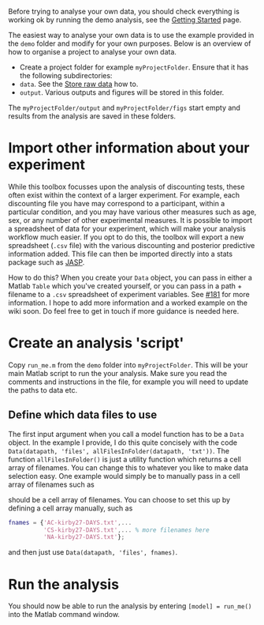 Before trying to analyse your own data, you should check everything is working ok by running the demo analysis, see the [Getting Started](https://github.com/drbenvincent/delay-discounting-analysis/wiki/Getting-Started) page.

The easiest way to analyse your own data is to use the example provided in the `demo` folder and modify for your own purposes. Below is an overview of how to organise a project to analyse your own data.

* Create a project folder for example `myProjectFolder`.
Ensure that it has the following subdirectories:
* `data`. See the [Store raw data](https://github.com/drbenvincent/delay-discounting-analysis/wiki/Store-raw-data) how to.
* `output`. Various outputs and figures will be stored in this folder.

The `myProjectFolder/output` and `myProjectFolder/figs` start empty and results from the analysis are saved in these folders.

# Import other information about your experiment
While this toolbox focusses upon the analysis of discounting tests, these often exist within the context of a larger experiment. For example, each discounting file you have may correspond to a participant, within a particular condition, and you may have various other measures such as age, sex, or any number of other experimental measures. It is possible to import a spreadsheet of data for your experiment, which will make your analysis workflow much easier. If you opt to do this, the toolbox will export a new spreadsheet (`.csv` file) with the various discounting and posterior predictive information added. This file can then be imported directly into a stats package such as [JASP](https://jasp-stats.org).

How to do this? When you create your `Data` object, you can pass in either a Matlab `Table` which you've created yourself, or you can pass in a path + filename to a `.csv` spreadsheet of experiment variables. See [#181](https://github.com/drbenvincent/delay-discounting-analysis/issues/181) for more information. I hope to add more information and a worked example on the wiki soon. Do feel free to get in touch if more guidance is needed here.

# Create an analysis 'script'

Copy `run_me.m` from the `demo` folder into `myProjectFolder`. This will be your main Matlab script to run the your analysis. Make sure you read the comments and instructions in the file, for example you will need to update the paths to data etc.

## Define which data files to use
The first input argument when you call a model function has to be a `Data` object. In the example I provide, I do this quite concisely with the code `Data(datapath, 'files', allFilesInFolder(datapath, 'txt'))`. The function `allFilesInFolder()` is just a utility function which returns a cell array of filenames. You can change this to whatever you like to make data selection easy. One example would simply be to manually pass in a cell array of filenames such as

should be a cell array of filenames. You can choose to set this up by defining a cell array manually, such as

```matlab
fnames = {'AC-kirby27-DAYS.txt',...
          'CS-kirby27-DAYS.txt',... % more filenames here
          'NA-kirby27-DAYS.txt'};
```
and then just use `Data(datapath, 'files', fnames)`.

# Run the analysis
You should now be able to run the analysis by entering `[model] = run_me()` into the Matlab command window. 
